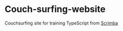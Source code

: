 # Couch-surfing-website

Couchsurfing site for training TypeScript from [Scrimba](https://scrimba.com/learn/typescript)
